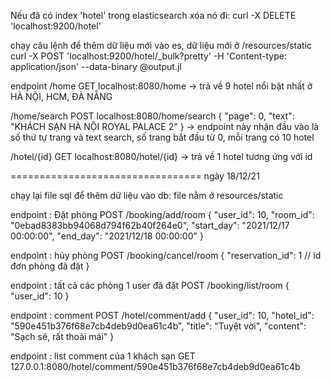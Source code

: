 Nếu đã có index 'hotel' trong elasticsearch xóa nó đi:
	curl -X DELETE 'localhost:9200/hotel'
	
chạy câu lệnh để thêm dữ liệu mới vào es, dữ liệu mới ở /resources/static
	curl -X POST 'localhost:9200/hotel/_bulk?pretty' -H 'Content-type: application/json' --data-binary @output.jl

endpoint
/home
GET localhost:8080/home -> trả về 9 hotel nổi bật nhất ở HÀ NỘI, HCM, ĐÀ NẴNG

/home/search
POST localhost:8080/home/search
{
	"page": 0,
	"text": "KHÁCH SẠN HÀ NỘI ROYAL PALACE 2"
}
-> endpoint này nhận đầu vào là số thứ tự trang và text search, số trang bắt đầu từ 0, mỗi trang có 10 hotel

/hotel/{id}
GET localhost:8080/hotel/{id}
-> trả về 1 hotel tương ứng với id

=================================
ngày 18/12/21

chạy lại file sql để thêm dữ liệu vào db: file nằm ở resources/static

endpoint : Đặt phòng
POST /booking/add/room
{
    "user_id": 10,
    "room_id": "0ebad8383bb94068d794f62b40f264e0",
    "start_day": "2021/12/17 00:00:00",
    "end_day": "2021/12/18 00:00:00"
}

endpoint : hủy phòng
POST /booking/cancel/room
{
    "reservation_id": 1 // id đơn phòng đã đặt
}

endpoint : tất cả các phòng 1 user đã đặt
POST /booking/list/room
{
    "user_id": 10
}


endpoint : comment
POST /hotel/comment/add
{
    "user_id": 10,
    "hotel_id": "590e451b376f68e7cb4deb9d0ea61c4b",
    "title": "Tuyệt vời",
    "content": "Sạch sẽ, rất thoải mái"
}


endpoint : list comment của 1 khách sạn
GET         127.0.0.1:8080/hotel/comment/590e451b376f68e7cb4deb9d0ea61c4b


